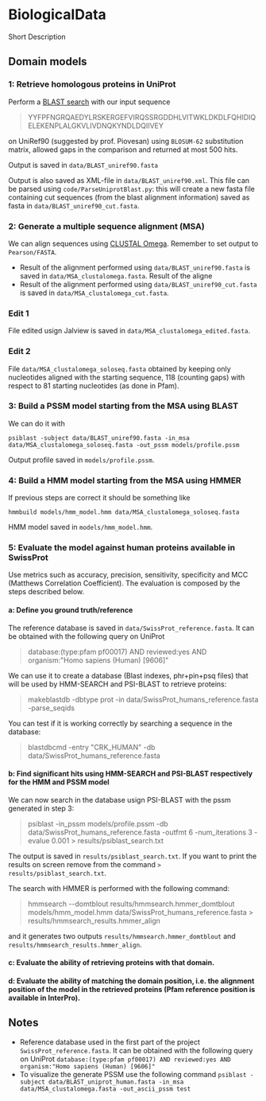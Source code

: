 # BiologicalData

Short Description

## Domain models

### 1: Retrieve homologous proteins in UniProt

Perform a [BLAST search](https://www.uniprot.org/blast/) with our input sequence 

>YYFPFNGRQAEDYLRSKERGEFVIRQSSRGDDHLVITWKLDKDLFQHIDIQELEKENPLALGKVLIVDNQKYNDLDQIIVEY

on UniRef90 (suggested by prof. Piovesan) using `BLOSUM-62` substitution matrix, allowed gaps in the comparison and returned at most 500 hits.

Output is saved in `data/BLAST_uniref90.fasta`

Output is also saved as XML-file in `data/BLAST_uniref90.xml`. This file can be parsed using `code/ParseUniprotBlast.py`: this will create a new fasta file containing cut sequences (from the blast alignment information) saved as fasta in `data/BLAST_uniref90_cut.fasta`.

### 2: Generate a multiple sequence alignment (MSA)

We can align sequences using [CLUSTAL Omega](https://www.ebi.ac.uk/Tools/msa/clustalo/). Remember to set output to `Pearson/FASTA`. 

* Result of the alignment performed using `data/BLAST_uniref90.fasta` is saved in `data/MSA_clustalomega.fasta`. Result of the aligne
* Result of the alignment performed using `data/BLAST_uniref90_cut.fasta` is saved in `data/MSA_clustalomega_cut.fasta`.

### Edit 1
File edited usign Jalview is saved in `data/MSA_clustalomega_edited.fasta`.

### Edit 2
File `data/MSA_clustalomega_soloseq.fasta` obtained by keeping only nucleotides aligned with the starting sequence, 118 (counting gaps) with respect to 81 starting nucleotides (as done in Pfam).


### 3: Build a PSSM model starting from the MSA using BLAST

We can do it with 

```
psiblast -subject data/BLAST_uniref90.fasta -in_msa data/MSA_clustalomega_soloseq.fasta -out_pssm models/profile.pssm
```

Output profile saved in `models/profile.pssm`.

### 4: Build a HMM model starting from the MSA using HMMER

If previous steps are correct it should be something like
```
hmmbuild models/hmm_model.hmm data/MSA_clustalomega_soloseq.fasta
```

HMM model saved in `models/hmm_model.hmm`.

### 5: Evaluate the model against human proteins available in SwissProt

Use metrics such as accuracy, precision, sensitivity, specificity and MCC (Matthews Correlation Coefficient). 
The evaluation is composed by the steps described below.

#### a: Define you ground truth/reference 
The reference database is saved in `data/SwissProt_reference.fasta`. It can be obtained with the following query on UniProt 
>database:(type:pfam pf00017) AND reviewed:yes AND organism:"Homo sapiens (Human) [9606]"

We can use it to create a database (Blast indexes, phr+pin+psq files) that will be used by HMM-SEARCH and PSI-BLAST to retrieve proteins:
>makeblastdb -dbtype prot -in data/SwissProt_humans_reference.fasta -parse_seqids

You can test if it is working correctly by searching a sequence in the database:
>blastdbcmd -entry "CRK_HUMAN" -db data/SwissProt_humans_reference.fasta

#### b: Find significant hits using HMM-SEARCH and PSI-BLAST respectively for the HMM and PSSM model

We can now search in the database usign PSI-BLAST with the pssm generated in step 3:

>psiblast -in_pssm models/profile.pssm -db data/SwissProt_humans_reference.fasta -outfmt 6 -num_iterations 3 -evalue 0.001 > results/psiblast_search.txt

The output is saved in `results/psiblast_search.txt`. If you want to print the results on screen remove from the command `> results/psiblast_search.txt`.

The search with HMMER is performed with the following command:
> hmmsearch --domtblout results/hmmsearch.hmmer_domtblout models/hmm_model.hmm data/SwissProt_humans_reference.fasta > results/hmmsearch_results.hmmer_align

and it generates two outputs `results/hmmsearch.hmmer_domtblout` and `results/hmmsearch_results.hmmer_align`.

#### c: Evaluate the ability of retrieving proteins with that domain.

#### d: Evaluate the ability of matching the domain position, i.e. the alignment position of the model in the retrieved proteins (Pfam reference position is available in InterPro).



## Notes

* Reference database used in the first part of the project `SwissProt_reference.fasta`. It can be obtained with the following query on UniProt `database:(type:pfam pf00017) AND reviewed:yes AND organism:"Homo sapiens (Human) [9606]"`
* To visualize the generate PSSM use the following command `psiblast -subject data/BLAST_uniprot_human.fasta -in_msa data/MSA_clustalomega.fasta -out_ascii_pssm test`
